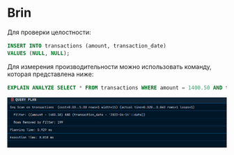 # Brin

Для проверки целостности: 

```sql
INSERT INTO transactions (amount, transaction_date)
VALUES (NULL, NULL);
```

Для измерения производительности можно использовать команду, которая представлена ниже:

```sql
EXPLAIN ANALYZE SELECT * FROM transactions WHERE amount = 1400.50 AND transaction_date = '2023-04-14';
```

![img.png](images/img.png)

